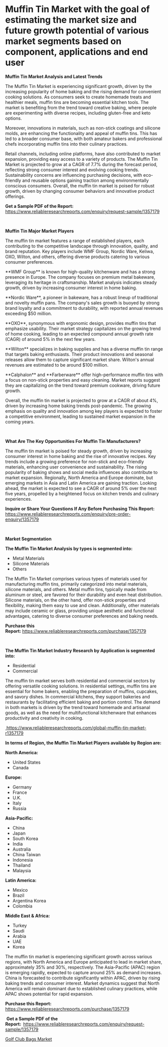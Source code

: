 <p><h1>Muffin Tin Market with the goal of estimating the market size and future growth potential of various market segments based on component, applications and end user</h1></p><p><strong>Muffin Tin Market Analysis and Latest Trends</strong></p>
<p><p>The Muffin Tin Market is experiencing significant growth, driven by the increasing popularity of home baking and the rising demand for convenient cooking solutions. As consumers seek to create homemade treats and healthier meals, muffin tins are becoming essential kitchen tools. The market is benefiting from the trend toward creative baking, where people are experimenting with diverse recipes, including gluten-free and keto options.</p><p>Moreover, innovations in materials, such as non-stick coatings and silicone molds, are enhancing the functionality and appeal of muffin tins. This has led to a broader consumer base, with both amateur bakers and professional chefs incorporating muffin tins into their culinary practices. </p><p>Retail channels, including online platforms, have also contributed to market expansion, providing easy access to a variety of products. The Muffin Tin Market is projected to grow at a CAGR of 7.7% during the forecast period, reflecting strong consumer interest and evolving cooking trends. Sustainability concerns are influencing purchasing decisions, with eco-friendly and reusable options gaining traction among environmentally conscious consumers. Overall, the muffin tin market is poised for robust growth, driven by changing consumer behaviors and innovative product offerings.</p></p>
<p><strong>Get a Sample PDF of the Report:&nbsp;</strong> <a href="https://www.reliableresearchreports.com/enquiry/request-sample/1357179?utm_campaign=2215&utm_medium=2&utm_source=Github&utm_content=ia&utm_term=05042025&utm_id=muffin-tin">https://www.reliableresearchreports.com/enquiry/request-sample/1357179</a></p>
<p>&nbsp;</p>
<p><strong>Muffin Tin Major Market Players</strong></p>
<p><p>The muffin tin market features a range of established players, each contributing to the competitive landscape through innovation, quality, and brand reputation. Key players include WMF Group, Nordic Ware, Keliwa, OXO, Wilton, and others, offering diverse products catering to various consumer preferences.</p><p>**WMF Group** is known for high-quality kitchenware and has a strong presence in Europe. The company focuses on premium metal bakeware, leveraging its heritage in craftsmanship. Market analysis indicates steady growth, driven by increasing consumer interest in home baking.</p><p>**Nordic Ware**, a pioneer in bakeware, has a robust lineup of traditional and novelty muffin pans. The company's sales growth is buoyed by strong brand loyalty and a commitment to durability, with reported annual revenues exceeding $50 million.</p><p>**OXO**, synonymous with ergonomic design, provides muffin tins that emphasize usability. Their market strategy capitalizes on the growing trend of home cooking, leading to an expected compound annual growth rate (CAGR) of around 5% in the next few years.</p><p>**Wilton** specializes in baking supplies and has a diverse muffin tin range that targets baking enthusiasts. Their product innovations and seasonal releases allow them to capture significant market share. Wilton's annual revenues are estimated to be around $100 million.</p><p>**Calphalon** and **Farberware** offer high-performance muffin tins with a focus on non-stick properties and easy cleaning. Market reports suggest they are capitalizing on the trend toward premium cookware, driving future growth.</p><p>Overall, the muffin tin market is projected to grow at a CAGR of about 4%, driven by increasing home baking trends post-pandemic. The growing emphasis on quality and innovation among key players is expected to foster a competitive environment, leading to sustained market expansion in the coming years.</p></p>
<p>&nbsp;</p>
<p><strong>What Are The Key Opportunities For Muffin Tin Manufacturers?</strong></p>
<p><p>The muffin tin market is poised for steady growth, driven by increasing consumer interest in home baking and the rise of innovative recipes. Key trends include a growing preference for non-stick and eco-friendly materials, enhancing user convenience and sustainability. The rising popularity of baking shows and social media influences also contribute to market expansion. Regionally, North America and Europe dominate, but emerging markets in Asia and Latin America are gaining traction. Looking ahead, the market is expected to see a CAGR of around 5% over the next five years, propelled by a heightened focus on kitchen trends and culinary experiences.</p></p>
<p><strong>Inquire or Share Your Questions If Any Before Purchasing This Report:</strong> <a href="https://www.reliableresearchreports.com/enquiry/pre-order-enquiry/1357179?utm_campaign=2215&utm_medium=2&utm_source=Github&utm_content=ia&utm_term=05042025&utm_id=muffin-tin">https://www.reliableresearchreports.com/enquiry/pre-order-enquiry/1357179</a></p>
<p>&nbsp;</p>
<p><strong>Market Segmentation</strong></p>
<p><strong>The Muffin Tin Market Analysis by types is segmented into:</strong></p>
<p><ul><li>Metal Materials</li><li>Silicone Materials</li><li>Others</li></ul></p>
<p><p>The Muffin Tin Market comprises various types of materials used for manufacturing muffin tins, primarily categorized into metal materials, silicone materials, and others. Metal muffin tins, typically made from aluminum or steel, are favored for their durability and even heat distribution. Silicone materials, on the other hand, offer non-stick properties and flexibility, making them easy to use and clean. Additionally, other materials may include ceramic or glass, providing unique aesthetic and functional advantages, catering to diverse consumer preferences and baking needs.</p></p>
<p><strong>Purchase this Report:&nbsp;</strong><a href="https://www.reliableresearchreports.com/purchase/1357179?utm_campaign=2215&utm_medium=2&utm_source=Github&utm_content=ia&utm_term=05042025&utm_id=muffin-tin">https://www.reliableresearchreports.com/purchase/1357179</a></p>
<p>&nbsp;</p>
<p><strong>The Muffin Tin Market Industry Research by Application is segmented into:</strong></p>
<p><ul><li>Residential</li><li>Commercial</li></ul></p>
<p><p>The muffin tin market serves both residential and commercial sectors by offering versatile cooking solutions. In residential settings, muffin tins are essential for home bakers, enabling the preparation of muffins, cupcakes, and savory dishes. In commercial kitchens, they support bakeries and restaurants by facilitating efficient baking and portion control. The demand in both markets is driven by the trend toward homemade and artisanal goods, as well as the need for multifunctional kitchenware that enhances productivity and creativity in cooking.</p></p>
<p><a href="https://www.reliableresearchreports.com/global-muffin-tin-market-r1357179?utm_campaign=2215&utm_medium=2&utm_source=Github&utm_content=ia&utm_term=05042025&utm_id=muffin-tin">&nbsp;https://www.reliableresearchreports.com/global-muffin-tin-market-r1357179</a></p>
<p><strong>In terms of Region, the Muffin Tin Market Players available by Region are:</strong></p>
<p>
    <p> <strong> North America: </strong>
        <ul>
            <li>United States</li>
            <li>Canada</li>
        </ul>
        </p> 
    <p> <strong> Europe: </strong>
        <ul>
            <li>Germany</li>
            <li>France</li>
            <li>U.K.</li>
            <li>Italy</li>
            <li>Russia</li>
        </ul>
        </p> 
    <p> <strong> Asia-Pacific: </strong>
        <ul>
            <li>China</li>
            <li>Japan</li>
            <li>South Korea</li>
            <li>India</li>
            <li>Australia</li>
            <li>China Taiwan</li>
            <li>Indonesia</li>
            <li>Thailand</li>
            <li>Malaysia</li>
        </ul>
        </p> 
    <p> <strong> Latin America: </strong>
        <ul>
            <li>Mexico</li>
            <li>Brazil</li>
            <li>Argentina Korea</li>
            <li>Colombia</li>
        </ul>
        </p> 
    <p> <strong> Middle East & Africa: </strong>
        <ul>
            <li>Turkey</li>
            <li>Saudi</li>
            <li>Arabia</li>
            <li>UAE</li>
            <li>Korea</li>
        </ul>
    </p>
    </p>
<p><p>The muffin tin market is experiencing significant growth across various regions, with North America and Europe anticipated to lead in market share, approximately 35% and 30%, respectively. The Asia-Pacific (APAC) region is emerging rapidly, expected to capture around 25% as demand increases. China is forecasted to contribute significantly within APAC, driven by rising baking trends and consumer interest. Market dynamics suggest that North America will remain dominant due to established culinary practices, while APAC shows potential for rapid expansion.</p></p>
<p><strong>Purchase this Report: </strong><a href="https://www.reliableresearchreports.com/purchase/1357179?utm_campaign=2215&utm_medium=2&utm_source=Github&utm_content=ia&utm_term=05042025&utm_id=muffin-tin">https://www.reliableresearchreports.com/purchase/1357179</a></p>
<p>&nbsp;<strong>Get a Sample PDF of the Report:&nbsp;&nbsp;</strong><a href="https://www.reliableresearchreports.com/enquiry/request-sample/1357179?utm_campaign=2215&utm_medium=2&utm_source=Github&utm_content=ia&utm_term=05042025&utm_id=muffin-tin">https://www.reliableresearchreports.com/enquiry/request-sample/1357179</a></p>
<p><strong></strong></p>
<p><p><a href="https://github.com/hgf64gh/Market-Research-Report-List-2/blob/main/golf-club-bags-market.md?utm_campaign=2215&utm_medium=2&utm_source=Github&utm_content=ia&utm_term=05042025&utm_id=muffin-tin">Golf Club Bags Market</a></p></p>